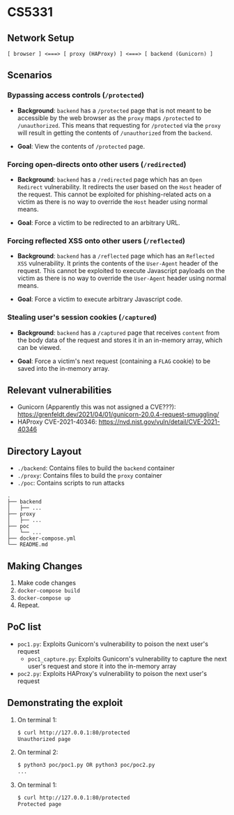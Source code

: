 # CS5331

## Network Setup

```
[ browser ] <===> [ proxy (HAProxy) ] <===> [ backend (Gunicorn) ]
```

## Scenarios

### Bypassing access controls (`/protected`)

* **Background**: `backend` has a `/protected` page that is not meant to be accessible by the web browser as the `proxy` maps `/protected` to `/unauthorized`. This means that requesting for `/protected` via the `proxy` will result in getting the contents of `/unauthorized` from the `backend`.

* **Goal**: View the contents of `/protected` page.

### Forcing open-directs onto other users (`/redirected`)

* **Background**: `backend` has a `/redirected` page which has an `Open Redirect` vulnerability. It redirects the user based on the `Host` header of the request. This cannot be exploited for phishing-related acts on a victim as there is no way to override the `Host` header using normal means.

* **Goal**: Force a victim to be redirected to an arbitrary URL.

### Forcing reflected XSS onto other users (`/reflected`)

* **Background**: `backend` has a `/reflected` page which has an `Reflected XSS` vulnerability. It prints the contents of the `User-Agent` header of the request. This cannot be exploited to execute Javascript payloads on the victim as there is no way to override the `User-Agent` header using normal means.

* **Goal**: Force a victim to execute arbitrary Javascript code.

### Stealing user's session cookies (`/captured`)

* **Background**: `backend` has a `/captured` page that receives `content` from the body data of the request and stores it in an in-memory array, which can be viewed. 

* **Goal**: Force a victim's next request (containing a `FLAG` cookie) to be saved into the in-memory array.

## Relevant vulnerabilities
* Gunicorn (Apparently this was not assigned a CVE???): https://grenfeldt.dev/2021/04/01/gunicorn-20.0.4-request-smuggling/
* HAProxy CVE-2021-40346: https://nvd.nist.gov/vuln/detail/CVE-2021-40346

## Directory Layout

* `./backend`: Contains files to build the `backend` container
* `./proxy`: Contains files to build the `proxy` container
* `./poc`: Contains scripts to run attacks

```
.
├── backend
│   ├── ...
├── proxy
│   ├── ...
├── poc
│   └── ...
├── docker-compose.yml
└── README.md
```

## Making Changes

1) Make code changes
2) `docker-compose build`
3) `docker-compose up`
4) Repeat.

## PoC list
* `poc1.py`: Exploits Gunicorn's vulnerability to poison the next user's request
    * `poc1_capture.py`: Exploits Gunicorn's vulnerability to capture the next user's request and store it into the in-memory array
* `poc2.py`: Exploits HAProxy's vulnerability to poison the next user's request

## Demonstrating the exploit

1) On terminal 1:
    ```bash
    $ curl http://127.0.0.1:80/protected
    Unauthorized page
    ```
2) On terminal 2:
    ```bash
    $ python3 poc/poc1.py OR python3 poc/poc2.py
    ...
    ```
2) On terminal 1:
    ```bash
    $ curl http://127.0.0.1:80/protected
    Protected page
    ```

